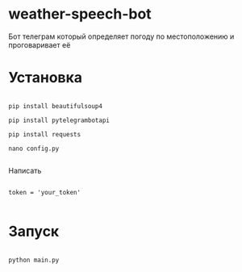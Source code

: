 # weather-speech-bot
Бот телеграм который определяет погоду по местоположению и проговаривает её

# Установка

<code>
pip install beautifulsoup4
  </code>
  
<code>
pip install pytelegrambotapi
  </code>
  
<code>
pip install requests
  </code>
  
<code>
nano config.py
  </code>
  
Написать

<code>
token = 'your_token'
  </code>

# Запуск
<code>
python main.py
  </code>
